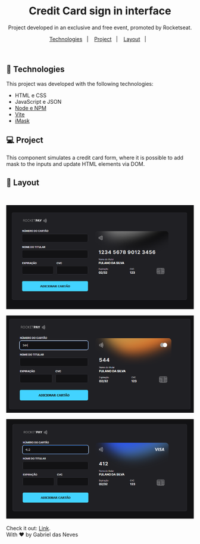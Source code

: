 <h1 align="center"> Credit Card sign in interface </h1>

<p align="center">
Project developed in an exclusive and free event, promoted by Rocketseat.
</p>

<p align="center">
  <a href="#-tecnologias">Technologies</a>&nbsp;&nbsp;&nbsp;|&nbsp;&nbsp;&nbsp;
  <a href="#-projeto">Project</a>&nbsp;&nbsp;&nbsp;|&nbsp;&nbsp;&nbsp;
  <a href="#-layout">Layout</a>&nbsp;&nbsp;&nbsp;|&nbsp;&nbsp;&nbsp;
</p>

<br>

## 🚀 Technologies

This project was developed with the following technologies:

- HTML e CSS
- JavaScript e JSON
- [Node e NPM](https://nodejs.org/)
- [Vite](https://vitejs.dev/)
- [iMask](https://imask.js.org)

## 💻 Project

This component simulates a credit card form, where it is possible to add mask to the inputs and update HTML elements via DOM.

## 🔖 Layout

<br>

<p align="center">
  <img alt="default card pattern" src="https://github.com/gabrieldasneves/credit_card_sys_interface/blob/main/src/assets/credit_cad_default.png?raw=true">
</p>

<p align="center">
  <img alt="automation to mastercard pattern" src="https://github.com/gabrieldasneves/credit_card_sys_interface/blob/main/src/assets/credit_card_mastercard.png?raw=true">
</p>

<p align="center">
  <img alt="automation to visa pattern" src="https://github.com/gabrieldasneves/credit_card_sys_interface/blob/main/src/assets/credit_card_visa.png?raw=true">
</p>

Check it out: [Link](https://credit-card-sys-interface.vercel.app/).
<br>
With ♥ by Gabriel das Neves
